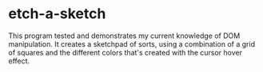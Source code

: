 # etch-a-sketch
This program tested and demonstrates my current knowledge of DOM manipulation. It creates a sketchpad of sorts, using a combination of a grid of squares and the different colors that's created with the cursor hover effect.
